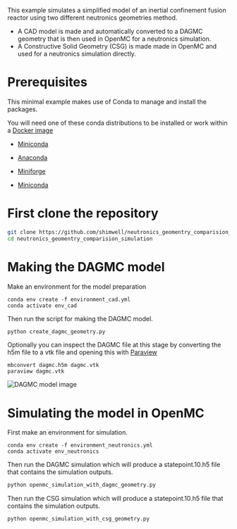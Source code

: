 

This example simulates a simplified model of an inertial confinement fusion reactor using two different neutronics geometries method.

- A CAD model is made and automatically converted to a DAGMC geometry that is then used in OpenMC for a neutronics simulation.
- A Constructive Solid Geometry (CSG) is made made in OpenMC and used for a neutronics simulation directly.


# Prerequisites

This minimal example makes use of Conda to manage and install the packages.

You will need one of these conda distributions to be installed or work within a [Docker image](https://hub.docker.com/r/continuumio/miniconda3)

- [Miniconda](https://docs.conda.io/en/latest/miniconda.html)

- [Anaconda](https://www.anaconda.com/)

- [Miniforge](https://github.com/conda-forge/miniforge)

- [Miniconda](https://docs.conda.io/en/latest/miniconda.html)

# First clone the repository
```bash
git clone https://github.com/shimwell/neutronics_geomentry_comparision_simulation.git
cd neutronics_geomentry_comparision_simulation
```

# Making the DAGMC model

Make an environment for the model preparation
```
conda env create -f environment_cad.yml
conda activate env_cad
```

Then run the script for making the DAGMC model.
```bash
python create_dagmc_geometry.py
```

Optionally you can inspect the DAGMC file at this stage by converting the h5m file to a vtk file and opening this with [Paraview](https://www.paraview.org/)
```
mbconvert dagmc.h5m dagmc.vtk
paraview dagmc.vtk
```
![DAGMC model image](https://user-images.githubusercontent.com/8583900/159698979-3665e14b-ca42-4df2-8a1e-deee6597efc0.png)

# Simulating the model in OpenMC

First make an environment for simulation.

```
conda env create -f environment_neutronics.yml
conda activate env_neutronics
```

Then run the DAGMC simulation which will produce a statepoint.10.h5 file that contains the simulation outputs.
```bash
python openmc_simulation_with_dagmc_geometry.py
```

Then run the CSG simulation which will produce a statepoint.10.h5 file that contains the simulation outputs.
```bash
python openmc_simulation_with_csg_geometry.py
```


